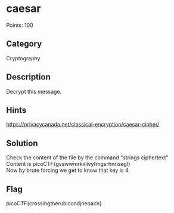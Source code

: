# caesar
Points: 100

## Category 
Cryptography

## Description
Decrypt this message.

## Hints
https://privacycanada.net/classical-encryption/caesar-cipher/

## Solution
Check the content of the file by the command "strings ciphertext"   
Content is picoCTF{gvswwmrkxlivyfmgsrhnrisegl}   
Now by brute forcing we get to know that key is 4.   

## Flag
picoCTF{crossingtherubicondjneoach}

